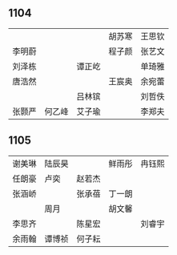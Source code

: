 ## 1104
|     |     |     |     |     |
| --- | --- | --- | --- | --- |
|  |  |  | 胡苏寒 | 王思钦 |
| 李明蔚 |  |  | 程子颜 | 张艺文 |
| 刘泽栋 |  | 谭正屹 |  | 单琦雅 |
| 唐浩然 |  |  | 王宸奥 | 余宛蕾 |
|  |  | 吕林镔 |  | 刘哲佚 |
| 张颢严 | 何乙峰 | 艾子瑜 |  | 李郑夫 |

## 1105
|     |     |     |     |     |
| --- | --- | --- | --- | --- |
| 谢美琳 | 陆辰昊 |  | 鲜雨彤 | 冉钰熙 |
| 任朗豪 | 卢奕 | 赵若杰 |  |  |
| 张涵峤 |  | 张承蓓 | 丁一朗 |  |
|  | 周月 |  | 胡文馨 |  |
| 李思齐 |  | 陈星宏 |  | 刘睿宇 |
| 余雨翰 | 谭博祯 | 何子耘 |  |  |

